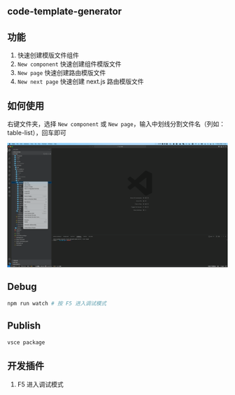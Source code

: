 ## code-template-generator

## 功能

1. 快速创建模版文件组件
2. `New component` 快速创建组件模版文件
3. `New page` 快速创建路由模版文件
3. `New next page` 快速创建 next.js 路由模版文件

## 如何使用

右键文件夹，选择 `New component` 或 `New page`，输入中划线分割文件名（列如：table-list），回车即可

![conv_ops](https://github.com/wangyi12358/code-generator-vscode/blob/main/assets/demo.gif?raw=true)


## Debug
```bash
npm run watch # 按 F5 进入调试模式
```

## Publish
```bash
vsce package
```
## 开发插件
1. F5 进入调试模式
